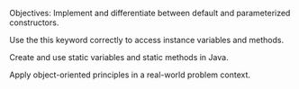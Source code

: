 Objectives:
Implement and differentiate between default and parameterized constructors.

Use the this keyword correctly to access instance variables and methods.

Create and use static variables and static methods in Java.

Apply object-oriented principles in a real-world problem context.


